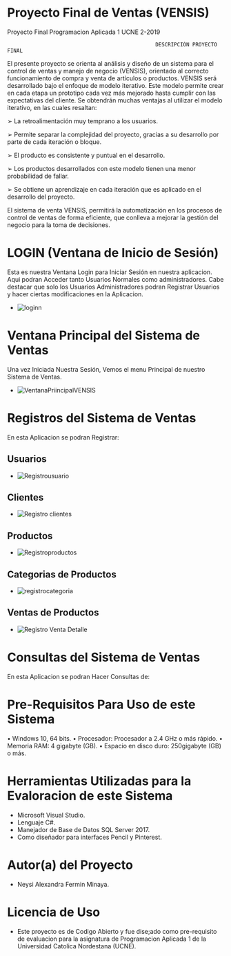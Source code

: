 # Proyecto Final de Ventas (VENSIS)
  Proyecto Final Programacion Aplicada 1 UCNE 2-2019

                                                    DESCRIPCIÓN PROYECTO FINAL
El presente proyecto se orienta al análisis y diseño de un sistema para el control de ventas y manejo de negocio (VENSIS), 
orientado al correcto funcionamiento de compra y venta de artículos o productos.
VENSIS será desarrollado bajo el enfoque de modelo iterativo. Este modelo permite crear 
en cada etapa un prototipo cada vez más mejorado hasta cumplir con las expectativas del cliente.
Se obtendrán muchas ventajas al utilizar el modelo iterativo, en las cuales resaltan:

➢ La retroalimentación muy temprano a los usuarios.

➢ Permite separar la complejidad del proyecto, gracias a su desarrollo por parte de cada iteración o bloque.

➢ El producto es consistente y puntual en el desarrollo.

➢ Los productos desarrollados con este modelo tienen una menor probabilidad de fallar.

➢ Se obtiene un aprendizaje en cada iteración que es aplicado en el desarrollo del proyecto.

El sistema de venta VENSIS, permitirá la automatización en los procesos de control de ventas de forma eficiente,
que conlleva a mejorar la gestión del negocio para la toma de decisiones.

# LOGIN (Ventana de Inicio de Sesión)

Esta es nuestra Ventana Login para Iniciar Sesión en nuestra aplicacion.
Aqui podran Acceder tanto Usuarios Normales como administradores. 
Cabe destacar que solo los Usuarios Administradores
podran Registrar Usuarios y hacer ciertas modificaciones en la Aplicacion.

+ ![loginn](https://user-images.githubusercontent.com/39573906/62433213-7e1a1680-b701-11e9-856f-aa09b96afb3e.PNG)

# Ventana Principal del Sistema de Ventas

Una vez Iniciada Nuestra Sesión, Vemos el menu Principal de nuestro Sistema de Ventas.
+ ![VentanaPriincipalVENSIS](https://user-images.githubusercontent.com/39573906/62434052-0f3ebc80-b705-11e9-99fa-5799da972724.PNG)

# Registros del Sistema de Ventas

En esta Aplicacion se podran Registrar:
## Usuarios
+ ![Registrousuario](https://user-images.githubusercontent.com/39573906/62433678-69d71900-b703-11e9-8bf2-392aabf24eef.PNG)
## Clientes
+ ![Registro clientes](https://user-images.githubusercontent.com/39573906/62433701-82473380-b703-11e9-851e-6c4e6137431b.PNG)
## Productos
+ ![Registroproductos](https://user-images.githubusercontent.com/39573906/62433742-b0c50e80-b703-11e9-9a6c-2e87eaecd122.PNG)
## Categorias de Productos
+ ![registrocategoria](https://user-images.githubusercontent.com/39573906/62433725-9d19a800-b703-11e9-8d0d-5fe3e8a73cbd.PNG)
## Ventas de Productos
+ ![Registro Venta Detalle](https://user-images.githubusercontent.com/39573906/62433709-8c693200-b703-11e9-8fca-013373ad5bdb.PNG)

# Consultas del Sistema de Ventas
En esta Aplicacion se podran Hacer Consultas de:

# Pre-Requisitos Para Uso de este Sistema
• Windows 10, 64 bits.
• Procesador: Procesador a 2.4 GHz o más rápido.
• Memoria RAM: 4 gigabyte (GB).
• Espacio en disco duro: 250gigabyte (GB) o más.

# Herramientas Utilizadas para la Evaloracion de este Sistema
- Microsoft Visual Studio.
- Lenguaje C#.
- Manejador de Base de Datos SQL Server 2017.
- Como diseñador para interfaces Pencil y Pinterest.

# Autor(a) del Proyecto
- Neysi Alexandra Fermin Minaya. 
# Licencia de Uso
- Este proyecto es de Codigo Abierto y fue dise;ado como pre-requisito de evaluacion para la asignatura de
  Programacion Aplicada 1 de la Universidad Catolica Nordestana (UCNE).


